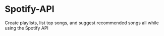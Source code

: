# Spotify-API
Create playlists, list top songs, and suggest recommended songs all while using the Spotify API
